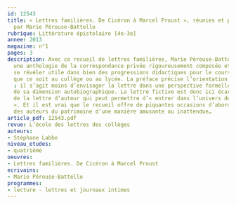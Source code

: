 ```yaml
---
id: 12543
title: « Lettres familières. De Cicéron à Marcel Proust », réunies et présentées
  par Marie Pérouse-Battello
rubrique: Littérature épistolaire [4e-3e]
annee: 2013
magazine: n°1
pages: 3
description: Avec ce recueil de lettres familières, Marie Pérouse-Battello propose
  une anthologie de la correspondance privée rigoureusement composée et qui pourra
  se révéler utile dans bien des progressions didactiques pour le cours de français,
  que ce soit au collège ou au lycée. La préface précise l’orientation du recueil
  : il s’agit moins d’envisager la lettre dans une perspective formelle que sous l’angle
  de sa dimension autobiographique. La lettre fictive est donc ici écartée au profit
  de la lettre d’auteur qui peut permettre d’« entrer dans l’univers de l’écrivain
  ». Et il est vrai que le recueil offre de piquantes occasions d’aborder les œuvres
  des auteurs du patrimoine d’une manière amusante ou inattendue…
article_pdf: 12543.pdf
revue: L’école des lettres des collèges
auteurs:
- Stéphane Labbe
niveau_etudes:
- quatrième
oeuvres:
- Lettres familières. De Cicéron à Marcel Proust
ecrivains:
- Marie Pérouse-Battello
programmes:
- lecture - lettres et journaux intimes
---
```

